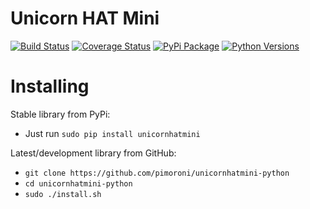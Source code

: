# Unicorn HAT Mini

[![Build Status](https://travis-ci.com/pimoroni/unicornhatmini-python.svg?branch=master)](https://travis-ci.com/pimoroni/unicornhatmini-python)
[![Coverage Status](https://coveralls.io/repos/github/pimoroni/unicornhatmini-python/badge.svg?branch=master)](https://coveralls.io/github/pimoroni/unicornhatmini-python?branch=master)
[![PyPi Package](https://img.shields.io/pypi/v/unicornhatmini.svg)](https://pypi.python.org/pypi/unicornhatmini)
[![Python Versions](https://img.shields.io/pypi/pyversions/unicornhatmini.svg)](https://pypi.python.org/pypi/unicornhatmini)

# Installing

Stable library from PyPi:

* Just run `sudo pip install unicornhatmini`

Latest/development library from GitHub:

* `git clone https://github.com/pimoroni/unicornhatmini-python`
* `cd unicornhatmini-python`
* `sudo ./install.sh`

